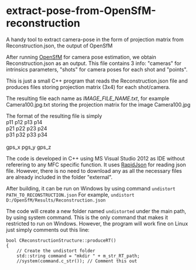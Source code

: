 # extract-pose-from-OpenSfM-reconstruction
A handy tool to extract camera-pose in the form of projection matrix from Reconstruction.json, the output of OpenSfM

After running [OpenSfM](https://github.com/mapillary/OpenSfM) for camera pose estimation, we obtain Reconstruction.json as an output. This file contains 3 info: "cameras" for intrinsics parameters, "shots" for camera poses for each shot and "points".

This is just a small C++ program that reads the Reconstruction.json file and produces files storing projection matrix (3x4) for each shot/camera. 

The resulting file each name as _IMAGE_FILE_NAME.txt_, for example Camera100.jpg.txt storing the projection matrix for the image Camera100.jpg

The format of the resulting file is simply
<br>
p11 p12 p13 p14<br>
p21 p22 p23 p24<br>
p31 p32 p33 p34<br>
<br>
gps_x pgs_y gps_z<br>

The code is developed in C++ using MS Visual Studio 2012 as IDE without referering to any MFC specific function. It uses [RapidJson](http://rapidjson.org/) for reading json file. However, there is no need to download any as all the necessary files are already included in the folder "external".

After building, it can be run on Windows by using command
`undistort PATH_TO_RECONSTRUCTION.json`
For example, 
`undistort D:/OpenSfM/Results/Reconstruction.json`

The code will create a new folder named `undistorted` under the main path, by using system command. This is the only command that makes it restricted to run on Windows. However, the program will work fine on Linux just simply comments out this line:

```
bool CReconstructionStructure::produceRT()
{
	// Create the undistort folder
	std::string command = "mkdir " + m_str_RT_path;
	//system(command.c_str()); // Comment this out
```  



